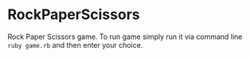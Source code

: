 # RockPaperScissors
 
Rock Paper Scissors game.
To run game simply run it via command line ```ruby game.rb```
and then enter your choice.
